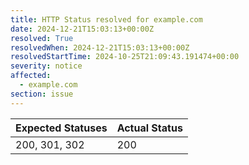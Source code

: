 ```yaml
---
title: HTTP Status resolved for example.com
date: 2024-12-21T15:03:13+00:00Z
resolved: True
resolvedWhen: 2024-12-21T15:03:13+00:00Z
resolvedStartTime: 2024-10-25T21:09:43.191474+00:00
severity: notice
affected:
  - example.com
section: issue
---
```


| Expected Statuses | Actual Status  |
|-------------------|----------------|
| 200, 301, 302 | 200 |
